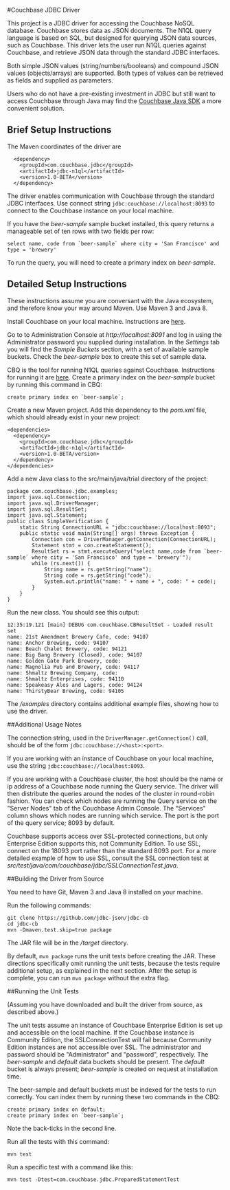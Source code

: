 #Couchbase JDBC Driver

This project is a JDBC driver for accessing the Couchbase NoSQL database. Couchbase stores data as JSON documents.
The N1QL query language is based on SQL, but designed for querying JSON data sources, such as Couchbase.
This driver lets the user run N1QL queries against Couchbase, and retrieve JSON data through the standard
JDBC interfaces. 

Both simple JSON values (string/numbers/booleans) and compound JSON values (objects/arrays) are supported.
Both types of values can be retrieved as fields and supplied as parameters.

Users who do not have a pre-existing investment in JDBC but still want to access Couchbase through Java
may find the [Couchbase Java SDK](http://developer.couchbase.com/documentation/server/current/sdks/java-2.2/java-intro.html)
a more convenient solution.

## Brief Setup Instructions

The Maven coordinates of the driver are 

      <dependency>
        <groupId>com.couchbase.jdbc</groupId>
        <artifactId>jdbc-n1ql</artifactId>
        <version>1.0-BETA</version>
      </dependency>

The driver enables communication with Couchbase through the standard JDBC interfaces. Use connect string `jdbc:couchbase://localhost:8093` to connect to the Couchbase instance on your local machine.

If you have the *beer-sample* sample bucket installed, this query returns a manageable set of ten rows with two fields per row:

    select name, code from `beer-sample` where city = 'San Francisco' and type = 'brewery'

To run the query, you will need to create a primary index on *beer-sample*.

## Detailed Setup Instructions

These instructions assume you are conversant with the Java ecosystem, and therefore
know your way around Maven. Use Maven 3 and Java 8. 

Install Couchbase on your local machine. Instructions are [here](http://developer.couchbase.com/documentation/server/current/getting-started/installing.html).

Go to to Administration Console at *http://localhost:8091* and log in using the Administrator password you supplied during installation. In the *Settings* tab you will find the *Sample Buckets* section, with a set of available sample buckets. Check the *beer-sample* box to create this set of sample data.

CBQ is the tool for running N1QL queries against Couchbase. Instructions for running it are [here](http://developer.couchbase.com/documentation/server/current/n1ql/n1ql-intro/cbq.html). Create a primary index on the *beer-sample* bucket by running this command in CBQ:

    create primary index on `beer-sample`;
    
Create a new Maven project. Add this dependency to the *pom.xml* file, which should already exist in your new project:

    <dependencies>
      <dependency>
        <groupId>com.couchbase.jdbc</groupId>
        <artifactId>jdbc-n1ql</artifactId>
        <version>1.0-BETA/version>
      </dependency>
    </dependencies>
    
Add a new Java class to the src/main/java/trial directory of the project:

    package com.couchbase.jdbc.examples;
    import java.sql.Connection;
    import java.sql.DriverManager;
    import java.sql.ResultSet;
    import java.sql.Statement;
    public class SimpleVerification {
        static String ConnectionURL = "jdbc:couchbase://localhost:8093";
        public static void main(String[] args) throws Exception {
            Connection con = DriverManager.getConnection(ConnectionURL);
            Statement stmt = con.createStatement();
            ResultSet rs = stmt.executeQuery("select name,code from `beer-sample` where city = 'San Francisco' and type = 'brewery'");
            while (rs.next()) {
                String name = rs.getString("name");
                String code = rs.getString("code");
                System.out.println("name: " + name + ", code: " + code);
            }
        }
    }

Run the new class. You should see this output:

    12:35:19.121 [main] DEBUG com.couchbase.CBResultSet - Loaded result set
    name: 21st Amendment Brewery Cafe, code: 94107
    name: Anchor Brewing, code: 94107
    name: Beach Chalet Brewery, code: 94121
    name: Big Bang Brewery (Closed), code: 94107
    name: Golden Gate Park Brewery, code: 
    name: Magnolia Pub and Brewery, code: 94117
    name: Shmaltz Brewing Company, code: 
    name: Shmaltz Enterprises, code: 94110
    name: Speakeasy Ales and Lagers, code: 94124
    name: ThirstyBear Brewing, code: 94105
    
The */examples* directory contains additional example files, showing how to use the driver.

##Additional Usage Notes

The connection string, used in the `DriverManager.getConnection()` call, should be of the form  `jdbc:couchbase://<host>:<port>`.

If you are working with an instance of Couchbase on your local machine, use the string `jdbc:couchbase://localhost:8093`. 

If you are working with a Couchbase cluster, the host should be the name or ip address of a Couchbase node running the Query service.
The driver will then distribute the queries around the nodes of the cluster in round-robin fashion. You can check which nodes are
running the Query service on the "Server Nodes" tab of the Couchbase Admin Console. The "Services" column shows which nodes are
running which service. The port is the port of the query service; 8093 by default.

Couchbase supports access over SSL-protected connections, but only Enterprise Edition supports this, not Community Edition.
To use SSL, connect on the 18093 port rather than the standard 8093 port. For a more detailed example of how to use SSL, consult
the SSL connection test at *src/test/java/com/couchbase/jdbc/SSLConnectionTest.java*.

##Building the Driver from Source

You need to have Git, Maven 3 and Java 8 installed on your machine.

Run the following commands:

    git clone https://github.com/jdbc-json/jdbc-cb
    cd jdbc-cb
    mvn -Dmaven.test.skip=true package

The JAR file will be in the */target* directory.

By default, `mvn package` runs the unit tests before creating the JAR. 
These directions specifically omit running the unit tests, because the tests require additional setup, as explained in the next section. 
After the setup is complete, you can run `mvn package` without the extra flag.

##Running the Unit Tests

(Assuming you have downloaded and built the driver from source, as described above.)

The unit tests assume an instance of Couchbase Enterprise Edition is set up and accessible on
the local machine. If the Couchbase instance is Community Edition, the SSLConnectionTest will fail because
Community Edition instances are not accessible over SSL. 
The administrator and password should be "Administrator" and "password",
respectively. The *beer-sample* and *default* data buckets
should be present. The *default* bucket is always present; *beer-sample* is created on request at installation time.

The beer-sample and default buckets must be indexed for the tests to run correctly.
You can index them by running these two commands in the CBQ:

    create primary index on default;
    create primary index on `beer-sample`;
    
Note the back-ticks in the second line.

Run all the tests with this command:

    mvn test

Run a specific test with a command like this:

    mvn test -Dtest=com.couchbase.jdbc.PreparedStatementTest
